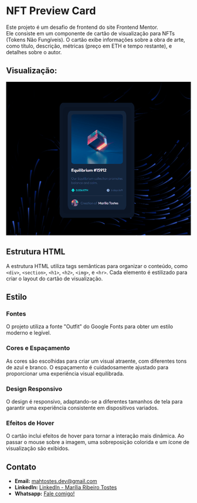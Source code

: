 # NFT Preview Card

Este projeto é um desafio de frontend do site Frontend Mentor.    
Ele consiste em um componente de cartão de visualização para NFTs (Tokens Não Fungíveis). O cartão exibe informações sobre a obra de arte, como título, descrição, métricas (preço em ETH e tempo restante), e detalhes sobre o autor.

## Visualização:
![nft-preview-card](./src/images/nft-preview-card.gif)

## Estrutura HTML

A estrutura HTML utiliza tags semânticas para organizar o conteúdo, como `<div>`, `<section>`, `<h1>`, `<h2>`, `<img>`, e `<hr>`. Cada elemento é estilizado para criar o layout do cartão de visualização.

## Estilo

### Fontes

O projeto utiliza a fonte "Outfit" do Google Fonts para obter um estilo moderno e legível.

### Cores e Espaçamento

As cores são escolhidas para criar um visual atraente, com diferentes tons de azul e branco. O espaçamento é cuidadosamente ajustado para proporcionar uma experiência visual equilibrada.

### Design Responsivo

O design é responsivo, adaptando-se a diferentes tamanhos de tela para garantir uma experiência consistente em dispositivos variados.

### Efeitos de Hover

O cartão inclui efeitos de hover para tornar a interação mais dinâmica. Ao passar o mouse sobre a imagem, uma sobreposição colorida e um ícone de visualização são exibidos.

## Contato

- **Email:** mahtostes.dev@gmail.com
- **LinkedIn:** [LinkedIn - Marília Ribeiro Tostes](https://www.linkedin.com/in/marilia-ribeiro-tostes/)
- **Whatsapp:** [Fale comigo!](https://wa.me/5567981443147)
